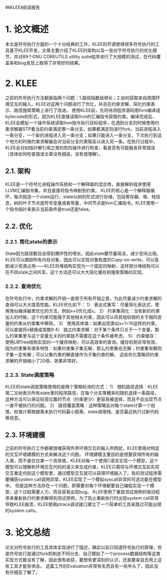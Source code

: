 #《KLEE》阅读报告
# 1. 论文概述
本文是符号执行方面的一个十分经典的工作，KLEE的开源使得很多符号执行的工具基于KLEE开发。文章主要介绍了KLEE的架构以及一些对于符号执行的优化细节，并对89个GNU COREUTILS utility suite程序进行了大规模的测试，在代码覆盖率和bug发现上取得了非常好的结果。
# 2. KLEE
之前的符号执行方法都面临两个问题：1.路径指数级增长；2.如何获取来自周围环境交互的输入。KLEE对这两个问题进行了优化，并且在约束求解、简化约束表示、路径搜索策略上进行了改进。
使用KLEE前，先将待测程序源码用llvm编译成bytecode的形式，因为KLEE直接读取llvm的汇编指令获取约束。编译完成后，KLEE会模拟一个操作系统读取llvm指令执行目标程序，在遇到分支的时候使用约束求解器STP看当前约束满足哪一条分支，如果都满足则进行fork，当前进程进入一条分支，一个新的进程进入另一条分支；如果只能进入一条分支，下次执行到这个地方的时候约束求解器会对当前分支约束取反以进入另一条。在执行过程中，KLEE会对如指针解引用之类的危险操作进行检查，看是否有可能触发异常错误（具体如何检查错误文章没有细说，没有很理解）。
## 2.1. 架构
KLEE是一个符号化进程操作系统和一个解释器的混合体，直接解析程序使用LLVM汇编指令集，并且直接将指令映射到约束。
KLEE的核心是一个解释器循环，每次挑选一个state运行，state以树的形式进行存储，包括寄存器、堆、栈信息，树的叶子节点是符号变量或者常量，中间节点是llvm汇编指令。KLEE使用一个指令指针来表示当前条件是true还是false。
## 2.2. 优化
### 2.2.1. 简化state的表示
State因为路径数目会得到爆炸性的增长，因此state要尽量简洁，减少空间占用。KLEE可以跟踪所有内存对象，因此可以实现对象粒度的Copy-on-write，可以急剧减少资源占用——KLEE将堆结构实现为一个固定的映射，这样部分堆结构可以在不同state之间共享。这个方法还可以大大简化缓存和搜索策略的实现。
### 2.2.2. 查询优化
在符号执行中，约束求解的开销一直居于所有开销之首，为此尽量减少约束求解的查询可以大大提高性能。KLEE优化如下：
    1） 表达式重写：尽量简化表达式，使用类似编译器里优化的方法，例如x+0优化成x。
    2） 约束集简化：当有新的约束加入的时候，这个约束可能强于其他相关约束，因此可以将其他较弱的关于相同变量的约束从约束集中移除。
    3） 使用具体值：如果出现类似x+1=10这样的约束，可以直接将x替换成常数9
    4） 独立约束求解：对于某个条件只关于一个变量，那么约束集里与这个变量无关的约束就不需要在这个条件被考虑。
    5） 约束缓存：使用UBTree结构实现的一个缓存映射，可以高效率的查询。缓存机制非常有效，因为约束集有很多特性：如果约束集子集无解，那么约束集也无解；约束集有解则子集一定有解；可以父集约束的解直接作为子集约束的解。
这些优化策略将约束求解的开销缩小了20倍，效果非常好。
### 2.2.3. State调度策略
KLEE的state调度策略使用的是两个策略轮询的方式：
    1） 随机路径选择：KLEE用二叉树表示所有state里的程序路径，在每个分支等概率的随机选择一条路径，这种方法可以保证较高位置的节点（约束更少）更容易被选择，而且不会出现节点一直不被执行的问题。
    2） 路径覆盖策略：这种策略会对每个state计算一个权值，权值计算根据离未执行代码最小距离、state调用栈、是否最近执行过新代码等信息。
## 2.3. 环境建模
之前的符号执行工作都被很难获得外界环境交互的输入所困扰，KLEE使用对特定的交互环境建模的方式来解决这个问题。
环境建模主要目的是想要获得所有的输入值，而不是仅仅某一个具体值，KLEE对每一个使用C语言实现一个模型，这个模型可以理解和环境交互代码的语义来生成约束，KLEE只需将与环境交互前先将交互重定向到这个模型里，通过模型交互就可以获得环境输入了。有的测试程序需要捕获system call调用异常，KLEE实现了一个模拟syscall异常的可选功能在模型中。
但是这种方法存在一个问题，即需要对每个环境都要自己编程实现一个模型，这个过程需要人力，而且容易出现bug。
KLEE使用了重放测试用例的驱动程序来重新执行约束求解得到测试用例，为了防止重新执行时出现system call异常导致KLEE崩溃，KLEE使用ptrace调试接口建立了一个简单的工具来跳过可能出错的system calls。
# 3. 论文总结
论文对符号执行的工具具体实现进行了描述，确实以前只知道符号执行的原理，但是符号执行是通过fork机制走不同分支、自己模拟了一个process数据结构等这类实现方式都没有了解，因此很有收获，要想有更深刻的认识，还是要亲自去用上这些工具才能有体会。
这篇工作的Evaluation非常有名而且有一些年头了，因此没有仔细去了解了。